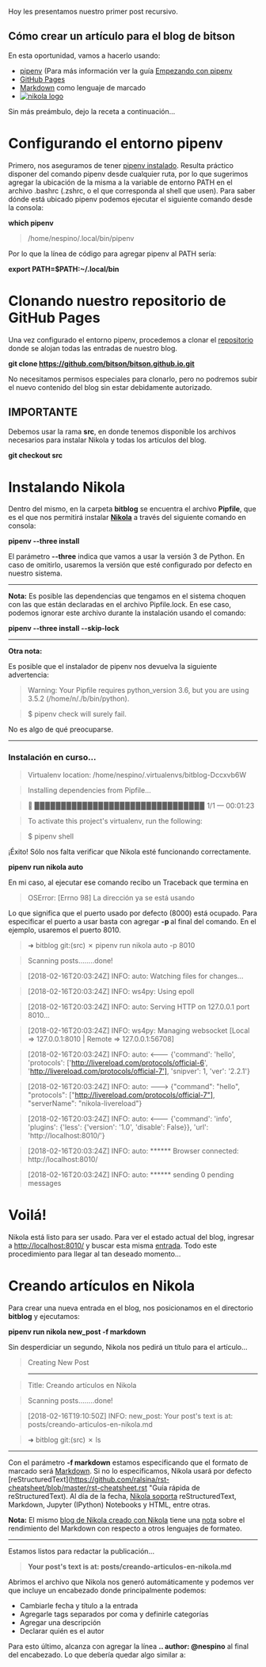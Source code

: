 <!--
.. title: Creando artículos en Nikola
.. slug: creando-articulos-en-nikola
.. date: 2018-02-16 16:10:50 UTC-03:00
.. tags: nikola, blog
.. category: 
.. link: 
.. description: Cómo crear un artículo para el blog de bitson con Nikola
.. type: text
.. author: @nespino
-->

Hoy les presentamos nuestro primer post recursivo. 

## Cómo crear un artículo para el blog de bitson



[logo-nikola]: https://getnikola.com/assets/img/logo.png "Logo de Nikola"

En esta oportunidad, vamos a hacerlo usando:

* [pipenv](https://github.com/pypa/pipenv "Repositorio de pipenv") (Para más información ver la guía [Empezando con pipenv](http://blog.bitson.group/posts/empezando-con-pipenv/ "Empezando con pipenv")
* [GitHub Pages](https://pages.github.com/ "Páginas de GitHub")
* [Markdown](https://github.com/adam-p/markdown-here/wiki/Markdown-Cheatsheet "Guía rápida de Markdown") como lenguaje de marcado 
* [![nikola logo][logo-nikola]](https://getnikola.com/ "Sitio oficial de Nikola")

Sin más preámbulo, dejo la receta a continuación... 


# Configurando el entorno pipenv

Primero, nos aseguramos de tener [pipenv instalado](https://bryson3gps.wordpress.com/2017/11/08/stop-everything-start-using-pipenv/ "Cómo instalar pipenv"). Resulta práctico disponer del comando pipenv desde cualquier ruta, por lo que sugerimos agregar la ubicación de la misma a la variable de entorno PATH en el archivo .bashrc (.zshrc, o el que corresponda al shell que usen). Para saber dónde está ubicado pipenv podemos ejecutar el siguiente comando desde la consola:

__which pipenv__

> /home/nespino/.local/bin/pipenv

Por lo que la línea de código para agregar pipenv al PATH sería: 

__export PATH=$PATH:~/.local/bin__ 


# Clonando nuestro repositorio de GitHub Pages

Una vez configurado el entorno pipenv, procedemos a clonar el [repositorio](https://github.com/bitson/bitson.github.io.git "Repositorio del blog de bitson") donde se alojan todas las entradas de nuestro blog.

__git clone https://github.com/bitson/bitson.github.io.git__

No necesitamos permisos especiales para clonarlo, pero no podremos subir el nuevo contenido del blog sin estar debidamente autorizado.

## IMPORTANTE

Debemos usar la rama __src__, en donde tenemos disponible los archivos necesarios para instalar Nikola y todas los artículos del blog.

__git checkout src__

# Instalando Nikola

Dentro del mismo, en la carpeta __bitblog__ se encuentra el archivo __Pipfile__, que es el que nos permitirá instalar [__Nikola__](https://getnikola.com/ "Sitio oficial de Nikola") a través del siguiente comando en consola:

__pipenv --three install__

El parámetro __--three__ indica que vamos a usar la versión 3 de Python. En caso de omitirlo, usaremos la versión que esté configurado por defecto en nuestro sistema. 

---
__Nota:__ Es posible las dependencias que tengamos en el sistema choquen con las que están declaradas en el archivo Pipfile.lock. En ese caso, podemos ignorar este archivo durante la instalación usando el comando:

__pipenv --three install --skip-lock__

---

__Otra nota:__

Es posible que el instalador de pipenv nos devuelva la siguiente advertencia:

> Warning: Your Pipfile requires python_version 3.6, but you are using 3.5.2 (/home/n/./b/bin/python).

>  $ pipenv check will surely fail.

No es algo de qué preocuparse.

---

### Instalación en curso...

>Virtualenv location: /home/nespino/.virtualenvs/bitblog-Dccxvb6W

>Installing dependencies from Pipfile...

> 🐍   ▉▉▉▉▉▉▉▉▉▉▉▉▉▉▉▉▉▉▉▉▉▉▉▉▉▉▉▉▉▉▉▉ 1/1 — 00:01:23

>To activate this project's virtualenv, run the following:

> $ pipenv shell

¡Éxito! Sólo nos falta verificar que Nikola esté funcionando correctamente. 

__pipenv run nikola auto__

En mi caso, al ejecutar ese comando recibo un Traceback que termina en

> OSError: [Errno 98] La dirección ya se está usando

Lo que significa que el puerto usado por defecto (8000) está ocupado. Para especificar el puerto a usar basta con agregar __-p <puerto>__ al final del comando. En el ejemplo, usaremos el puerto 8010.

> ➜  bitblog git:(src) ✗ pipenv run nikola auto -p 8010

> Scanning posts........done!

> [2018-02-16T20:03:24Z] INFO: auto: Watching files for changes...

> [2018-02-16T20:03:24Z] INFO: ws4py: Using epoll

> [2018-02-16T20:03:24Z] INFO: auto: Serving HTTP on 127.0.0.1 port 8010...

> [2018-02-16T20:03:24Z] INFO: ws4py: Managing websocket [Local => 127.0.0.1:8010 | Remote => 127.0.0.1:56708]

> [2018-02-16T20:03:24Z] INFO: auto: <--- {'command': 'hello', 'protocols': ['http://livereload.com/protocols/official-6', 'http://livereload.com/protocols/official-7'], 'snipver': 1, 'ver': '2.2.1'}

> [2018-02-16T20:03:24Z] INFO: auto: ---> {"command": "hello", "protocols": ["http://livereload.com/protocols/official-7"], "serverName": "nikola-livereload"}

> [2018-02-16T20:03:24Z] INFO: auto: <--- {'command': 'info', 'plugins': {'less': {'version': '1.0', 'disable': False}}, 'url': 'http://localhost:8010/'}

> [2018-02-16T20:03:24Z] INFO: auto: ****** Browser connected: http://localhost:8010/

> [2018-02-16T20:03:24Z] INFO: auto: ****** sending 0 pending messages


# Voilá!

Nikola está listo para ser usado. Para ver el estado actual del blog, ingresar a [http://localhost:8010/](http://localhost:8010/ "8010 o el puerto en el que esté corriendo Nikola") y buscar esta misma [entrada](http://blog.bitson.group/posts/creando-articulos-en-nikola/ "Haga clic aquí para sentir el efecto recursivo en tu propias venas"). Todo este procedimiento para llegar al tan deseado momento...

# Creando artículos en Nikola

Para crear una nueva entrada en el blog, nos posicionamos en el directorio __bitblog__ y ejecutamos:

__pipenv run nikola new_post -f markdown__

Sin desperdiciar un segundo, Nikola nos pedirá un título para el artículo...

>Creating New Post

>-----------------

>

>Title: Creando artículos en Nikola

>Scanning posts........done!

>[2018-02-16T19:10:50Z] INFO: new_post: Your post's text is at: posts/creando-articulos-en-nikola.md

>➜  bitblog git:(src) ✗ ls

---

Con el parámetro __-f markdown__ estamos especificando que el formato de marcado será [Markdown](https://github.com/adam-p/markdown-here/wiki/Markdown-Cheatsheet "Guía rápida de Markdown"). Si no lo especificamos, Nikola usará por defecto [reStructuredText](https://github.com/ralsina/rst-cheatsheet/blob/master/rst-cheatsheet.rst "Guía rápida de reStructuredText). Al día de la fecha, [Nikola soporta](https://getnikola.com/handbook.html#id17 "Lista de lenguajes soportados por Nikola") reStructuredText, Markdown, Jupyter (IPython) Notebooks y HTML, entre otras. 

__Nota:__ El mismo [blog de Nikola creado con Nikola](https://getnikola.com/blog/ "Blog de Nikola") tiene una [nota](https://getnikola.com/blog/markdown-can-affect-performance.html "Nota sobre el rendimiento de Markdown") sobre el rendimiento del Markdown con respecto a otros lenguajes de formateo.

---

Estamos listos para redactar la publicación...
> __Your post's text is at: posts/creando-articulos-en-nikola.md__ 

 Abrimos el archivo que Nikola nos generó automáticamente y podemos ver que incluye un encabezado donde principalmente podemos:

* Cambiarle fecha y título a la entrada
* Agregarle tags separados por coma y definirle categorías
* Agregar una descripción
* Declarar quién es el autor

Para esto último, alcanza con agregar la línea __.. author: @nespino__ al final del encabezado. Lo que debería quedar algo similar a:

> <!--

> .. title: Creando artículos en Nikola

> .. slug: creando-articulos-en-nikola

> .. date: 2018-02-16 16:10:50 UTC-03:00

> .. tags: nikola, blog

> .. category: 

> .. link: 

> .. description: Cómo crear un artículo para el blog de bitson con Nikola

> .. type: text

> .. author: @nespino

> -->

> Escribe tu publicación aquí.


De acá en adelante es fácil. Escribimos la entrada y guardamos el archivo. 

__ INFO: auto: Watching files for changes...__

Nikola nos informa que cada vez que el contenido se modifique, el servidor local intentará reiniciar, reflejando los cambios en el navegador.

# Aplicando los cambios

Una vez que hayamos terminado de redactar la nota y verifiquemos que se vea correctamente, sólo debemos ejecutar el comando:

# pipenv run nikola github_deploy

lo que subirá los cambios al repositorio en la rama __src__ y GitHub Pages se encargará de mostrarlo en la dirección que tengamos configurada.



---

* PD: [guthub.com](http://guthub.com "GitHub mal escrito") redirecciona a [github.com](http://github.com "GitHub bien escrito") 

* PD2: pipenv --jumbotron 















 
